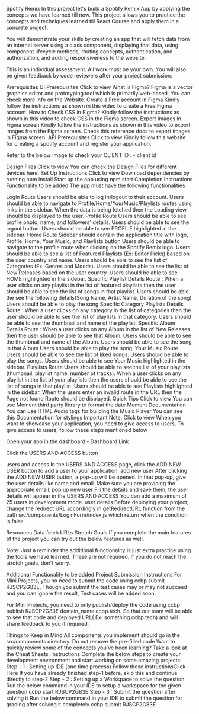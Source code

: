 Spotify Remix
In this project let's build a Spotify Remix App by applying the concepts we have learned till now. This project allows you to practice the concepts and techniques learned till React Course and apply them in a concrete project.

You will demonstrate your skills by creating an app that will fetch data from an internal server using a class component, displaying that data, using component lifecycle methods, routing concepts, authentication, and authorization, and adding responsiveness to the website.

This is an individual assessment. All work must be your own. You will also be given feedback by code reviewers after your project submission.

Prerequisites
UI Prerequisites
Click to view
What is Figma?
Figma is a vector graphics editor and prototyping tool which is primarily web-based. You can check more info on the Website.
Create a Free account in Figma
Kindly follow the instructions as shown in this video to create a Free Figma account.
How to Check CSS in Figma?
Kindly follow the instructions as shown in this video to check CSS in the Figma screen.
Export Images in Figma screen
Kindly follow the instructions as shown in this video to export images from the Figma screen.
Check this reference docs to export images in Figma screen.
API Prerequisites
Click to view
Kindly follow this website for creating a spotify account and register your application.

Refer to the below image to check your CLIENT ID : - client id

Design Files
Click to view
You can check the Design Files for different devices here.
Set Up Instructions
Click to view
Download dependencies by running npm install
Start up the app using npm start
Completion Instructions
Functionality to be added
The app must have the following functionalities

Login Route
Users should be able to log in/logout to their account.
Users should be able to navigate to Profile/Home/YourMusic/Playlists routes using links in the sidebar.
When the data is being fetched then the Loading view should be displayed to the user.
Profile Route
Users should be able to see profile photo, name, and followers' details.
Users should be able to see the logout button.
Users should be able to see PROFILE highlighted in the sidebar.
Home Route
Sidebar should contain the application title with logo, Profile, Home, Your Music, and Playlists button
Users should be able to navigate to the profile route when clicking on the Spotify Remix logo.
Users should be able to see a list of Featured Playlists (Ex: Editor Picks) based on the user country and name.
Users should be able to see the list of Categories (Ex: Genres and Moods).
Users should be able to see the list of New Releases based on the user country.
Users should be able to see HOME highlighted in the sidebar.
Specific Playlist Details Route :
When a user clicks on any playlist in the list of featured playlists then the user should be able to see the list of songs in that playlist.
Users should be able the see the following details(Song Name, Artist Name, Duration of the song)
Users should be able to play the song
Specific Category Playlists Details Route :
When a user clicks on any category in the list of categories then the user should be able to see the list of playlists in that category.
Users should be able to see the thumbnail and name of the playlist.
Specific Album Details Route :
When a user clicks on any Album in the list of New Releases then the user should be able to see that Album.
Users should be able to see the thumbnail and name of the Album.
Users should be able to see the song in that Album
Users should be able to play the song.
Your Music Route
Users should be able to see the list of liked songs.
Users should be able to play the songs.
Users should be able to see Your Music highlighted in the sidebar.
Playlists Route
Users should be able to see the list of your playlists (thumbnail, playlist name, number of tracks).
When a user clicks on any playlist in the list of your playlists then the users should be able to see the list of songs in that playlist.
Users should be able to see Playlists highlighted in the sidebar.
When the users enter an invalid route in the URL then the Page not found Route should be displayed.
Quick Tips
Click to view
You can use Moment third party library to format the date
Moment Documentation
You can use HTML Audio tags for building the Music Player
You can see this Documentation for stylings
Important Note:
Click to view
When you want to showcase your application, you need to give access to users.
To give access to users, follow these steps mentioned below

Open your app in the dashboard - Dashboard Link

Click the USERS AND ACCESS button

users and access
In the USERS AND ACCESS page, click the ADD NEW USER button to add a user to your application.
add new user
After clicking the ADD NEW USER button, a pop-up will be opened. In that pop-up, give the user details like name and email. Make sure you are providing the appropriate email.
pop up new user
Fill the details and save them, the user details will appear in the USERS AND ACCESS You can add a maximum of 25 users in development mode.
user details
Before deploying your project, change the redirect URL accordingly in getRedirectURL function from the path src/components/LoginForm/index.js which return when the condition is false

Resources
Data fetch URLs
Stretch Goals
If you complete the main features of the project you can try out the below features as well.

Note: Just a reminder the additional functionality is just extra practice using the tools we have learned. These are not required. If you do not reach the stretch goals, don't worry.

Additional Functionality to be added
Project Submission Instructions
For Mini Projects, you no need to submit the code using ccbp submit RJSCP2G83E, Though you submit the test cases may or may not succeed and you can ignore the result, Test cases will be added soon.

For Mini Projects, you need to only publish/deploy the code using ccbp publish RJSCP2G83E domain_name.ccbp.tech. So that our team will be able to see that code and deployed URL( Ex: something.ccbp.tech) and will share feedback to you if required.

Things to Keep in Mind
All components you implement should go in the src/components directory.
Do not remove the pre-filled code
Want to quickly review some of the concepts you’ve been learning? Take a look at the Cheat Sheets.
Instructions
Complete the below steps to create your development environment and start working on some amazing projects!
Step - 1 : Setting up IDE (one time process)
Follow these instructionsClick Here
If you have already finished step-1 before, skip this and continue directly to step-2
Step - 2 : Setting up a Workspace to solve the question
Run the below command in your IDE to setup a workspace for the given question
ccbp start RJSCP2G83E
Step - 3 : Submit the question after solving it
Run the below command in your IDE to submit the question for grading after solving it completely
ccbp submit RJSCP2G83E
